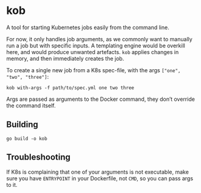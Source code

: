 # kob
A tool for starting Kubernetes jobs easily from the command line.

For now, it only handles job arguments, as we commonly want to manually run a job but with specific inputs. A templating engine would be overkill here, and would produce unwanted artefacts. `kob` applies changes in memory, and then immediately creates the job.

To create a single new job from a K8s spec-file, with the args `["one", "two", "three"]`:
```
kob with-args -f path/to/spec.yml one two three
```
Args are passed as arguments to the Docker command, they don’t override the command itself.

## Building
`go build -o kob`

## Troubleshooting
If K8s is complaining that one of your arguments is not executable, make sure you have `ENTRYPOINT` in your Dockerfile, not `CMD`, so you can pass args to it.
